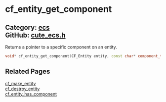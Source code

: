 [//]: # (This file is automatically generated by Cute Framework's docs parser.)
[//]: # (Do not edit this file by hand!)
[//]: # (See: https://github.com/RandyGaul/cute_framework/blob/master/samples/docs_parser.cpp)
[](../header.md ':include')

# cf_entity_get_component

Category: [ecs](/api_reference?id=ecs)  
GitHub: [cute_ecs.h](https://github.com/RandyGaul/cute_framework/blob/master/include/cute_ecs.h)  
---

Returns a pointer to a specific component on an entity.

```cpp
void* cf_entity_get_component(CF_Entity entity, const char* component_type);
```

## Related Pages

[cf_make_entity](/ecs/cf_make_entity.md)  
[cf_destroy_entity](/ecs/cf_destroy_entity.md)  
[cf_entity_has_component](/ecs/cf_entity_has_component.md)  
